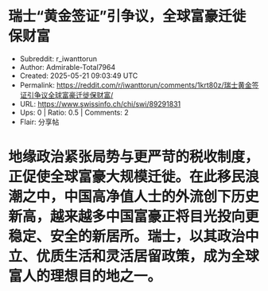# 瑞士“黄金签证”引争议，全球富豪迁徙保财富

- Subreddit: r_iwanttorun
- Author: Admirable-Total7964
- Created: 2025-05-21 09:03:49 UTC
- Permalink: https://reddit.com/r/iwanttorun/comments/1krt80z/瑞士黄金签证引争议全球富豪迁徙保财富/
- URL: https://www.swissinfo.ch/chi/swi/89291831
- Ups: 0 | Ratio: 0.5 | Comments: 2
- Flair: 分享帖


# 地缘政治紧张局势与更严苛的税收制度，正促使全球富豪大规模迁徙。在此移民浪潮之中，中国高净值人士的外流创下历史新高，越来越多中国富豪正将目光投向更稳定、安全的新居所。瑞士，以其政治中立、优质生活和灵活居留政策，成为全球富人的理想目的地之一。

